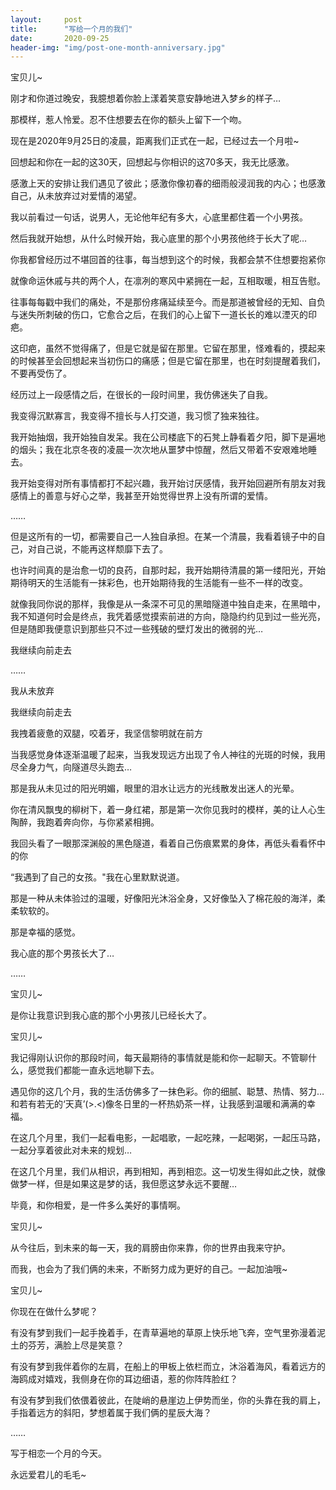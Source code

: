 ```yaml
---
layout:     post
title:      "写给一个月的我们"
date:       2020-09-25
header-img: "img/post-one-month-anniversary.jpg"
---
```


宝贝儿~

刚才和你道过晚安，我臆想着你脸上漾着笑意安静地进入梦乡的样子…

那模样，惹人怜爱。忍不住想要去在你的额头上留下一个吻。

现在是2020年9月25日的凌晨，距离我们正式在一起，已经过去一个月啦~

回想起和你在一起的这30天，回想起与你相识的这70多天，我无比感激。

感激上天的安排让我们遇见了彼此；感激你像初春的细雨般浸润我的内心；也感激自己，从未放弃过对爱情的渴望。

我以前看过一句话，说男人，无论他年纪有多大，心底里都住着一个小男孩。

然后我就开始想，从什么时候开始，我心底里的那个小男孩他终于长大了呢…

你我都曾经历过不堪回首的往事，每当想到这个的时候，我都会禁不住想要抱紧你

就像命运休戚与共的两个人，在凛冽的寒风中紧拥在一起，互相取暖，相互告慰。

往事每每戳中我们的痛处，不是那份疼痛延续至今。而是那道被曾经的无知、自负与迷失所刺破的伤口，它愈合之后，在我们的心上留下一道长长的难以湮灭的印疤。

这印疤，虽然不觉得痛了，但是它就是留在那里。它留在那里，怪难看的，摸起来的时候甚至会回想起来当初伤口的痛感；但是它留在那里，也在时刻提醒着我们，不要再受伤了。


经历过上一段感情之后，在很长的一段时间里，我仿佛迷失了自我。

我变得沉默寡言，我变得不擅长与人打交道，我习惯了独来独往。

我开始抽烟，我开始独自发呆。我在公司楼底下的石凳上静看着夕阳，脚下是遍地的烟头；我在北京冬夜的凌晨一次次地从噩梦中惊醒，然后又带着不安艰难地睡去。

我开始变得对所有事情都打不起兴趣，我开始讨厌感情，我开始回避所有朋友对我感情上的善意与好心之举，我甚至开始觉得世界上没有所谓的爱情。

……

但是这所有的一切，都需要自己一人独自承担。在某一个清晨，我看着镜子中的自己，对自己说，不能再这样颓靡下去了。

也许时间真的是治愈一切的良药，自那时起，我开始期待清晨的第一缕阳光，开始期待明天的生活能有一抹彩色，也开始期待我的生活能有一些不一样的改变。

就像我同你说的那样，我像是从一条深不可见的黑暗隧道中独自走来，在黑暗中，我不知道何时会是终点，我凭着感觉摸索前进的方向，隐隐约约见到过一些光亮，但是随即我便意识到那些只不过一些残破的壁灯发出的微弱的光…

我继续向前走去

……

我从未放弃

我继续向前走去

我拽着疲惫的双腿，咬着牙，我坚信黎明就在前方

当我感觉身体逐渐温暖了起来，当我发现远方出现了令人神往的光斑的时候，我用尽全身力气，向隧道尽头跑去…

那是我从未见过的阳光明媚，眼里的泪水让远方的光线散发出迷人的光晕。

你在清风飘曳的柳树下，着一身红裙，那是第一次你见我时的模样，美的让人心生陶醉，我跑着奔向你，与你紧紧相拥。

我回头看了一眼那深渊般的黑色隧道，看着自己伤痕累累的身体，再低头看看怀中的你

“我遇到了自己的女孩。"我在心里默默说道。

那是一种从未体验过的温暖，好像阳光沐浴全身，又好像坠入了棉花般的海洋，柔柔软软的。

那是幸福的感觉。

我心底的那个男孩长大了…

……

宝贝儿~

是你让我意识到我心底的那个小男孩儿已经长大了。

宝贝儿~

我记得刚认识你的那段时间，每天最期待的事情就是能和你一起聊天。不管聊什么，感觉我们都能一直永远地聊下去。

遇见你的这几个月，我的生活仿佛多了一抹色彩。你的细腻、聪慧、热情、努力…和若有若无的‘天真’(>.<)像冬日里的一杯热奶茶一样，让我感到温暖和满满的幸福。

在这几个月里，我们一起看电影，一起唱歌，一起吃辣，一起喝粥，一起压马路，一起分享着彼此对未来的规划…

在这几个月里，我们从相识，再到相知，再到相恋。这一切发生得如此之快，就像做梦一样，但是如果这是梦的话，我但愿这梦永远不要醒…

毕竟，和你相爱，是一件多么美好的事情啊。

宝贝儿~

从今往后，到未来的每一天，我的肩膀由你来靠，你的世界由我来守护。

而我，也会为了我们俩的未来，不断努力成为更好的自己。一起加油哦~


宝贝儿~

你现在在做什么梦呢？

有没有梦到我们一起手挽着手，在青草遍地的草原上快乐地飞奔，空气里弥漫着泥土的芬芳，满脸上尽是笑意？

有没有梦到我伴着你的左肩，在船上的甲板上依栏而立，沐浴着海风，看着远方的海鸥成对嬉戏，我侧身在你的耳边细语，惹的你阵阵脸红？

有没有梦到我们依偎着彼此，在陡峭的悬崖边上伊势而坐，你的头靠在我的肩上，手指着远方的斜阳，梦想着属于我们俩的星辰大海？

……


写于相恋一个月的今天。

永远爱君儿的毛毛~